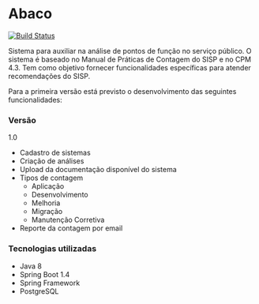 Abaco
===
[![Build Status](https://travis-ci.org/sharpmario/abaco.svg?branch=develop)](https://travis-ci.org/sharpmario/abaco)

Sistema para auxiliar na análise de pontos de função no serviço público.
O sistema é baseado no Manual de Práticas de Contagem do SISP e no CPM 4.3. 
Tem como objetivo fornecer funcionalidades específicas para atender recomendações do SISP. 

Para a primeira versão está previsto o desenvolvimento das seguintes funcionalidades:

### Versão

1.0

- Cadastro de sistemas
- Criação de análises
- Upload da documentação disponível do sistema
- Tipos de contagem
  - Aplicação
  - Desenvolvimento
  - Melhoria
  - Migração
  - Manutenção Corretiva
- Reporte da contagem por email

### Tecnologias utilizadas

- Java 8
- Spring Boot 1.4
- Spring Framework
- PostgreSQL

